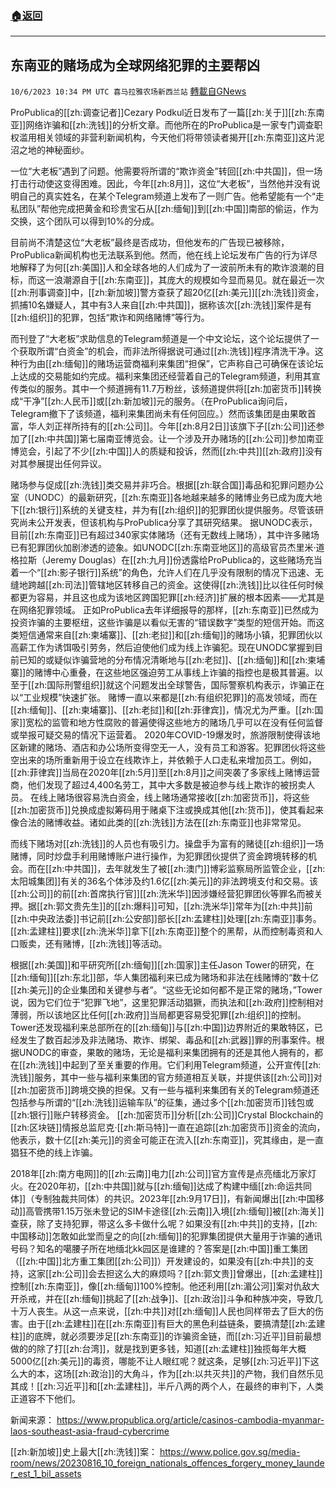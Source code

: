 ###  [:house:返回](README.md)
---


## 东南亚的赌场成为全球网络犯罪的主要帮凶
`10/6/2023 10:34 PM UTC 喜马拉雅农场新西兰站` [轉載自GNews](https://gnews.org/articles/1795680)

ProPublica的[[zh:调查记者]]Cezary Podkul近日发布了一篇[[zh:关于]][[zh:东南亚]]网络诈骗和[[zh:洗钱]]的分析文章。而他所在的ProPublica是一家专门调查职权滥用相关领域的非营利新闻机构，今天他们将带领读者揭开[[zh:东南亚]]这片泥沼之地的神秘面纱。


一位“大老板”遇到了问题。他需要将所谓的“欺诈资金”转回[[zh:中共国]]，但一场打击行动使这变得困难。因此，今年[[zh:8月]]，这位“大老板”，当然他并没有说明自己的真实姓名，在某个Telegram频道上发布了一则广告。他希望能有一个“走私团队”帮他完成把黄金和珍贵宝石从[[zh:缅甸]]到[[zh:中国]]南部的偷运，作为交换，这个团队可以得到10%的分成。


目前尚不清楚这位“大老板”最终是否成功，但他发布的广告现已被移除，ProPublica新闻机构也无法联系到他。然而，他在线上论坛发布广告的行为详尽地解释了为何[[zh:美国]]人和全球各地的人们成为了一波前所未有的欺诈浪潮的目标，而这一浪潮源自于[[zh:东南亚]]，其庞大的规模如今显而易见。就在最近一次[[zh:刑事调查]]中，[[zh:新加坡]]警方查获了超20亿[[zh:美元]][[zh:洗钱]]资金，抓捕10名嫌疑人，其中有3人来自[[zh:中共国]]，据称该次[[zh:洗钱]]案件是有[[zh:组织]]的犯罪，包括“欺诈和网络赌博”等行为。


  而刊登了“大老板”求助信息的Telegram频道是一个中文论坛，这个论坛提供了一个获取所谓“白资金”的机会，而非法所得据说可通过[[zh:洗钱]]程序清洗干净。这种行为由[[zh:缅甸]]的赌场运营商福利来集团“担保”，它声称自己可确保在该论坛上达成的交易能如约完成。福利来集团还经营着自己的Telegram频道，利用其宣传类似的服务。其中一个频道拥有11.7万粉丝，该频道提供将[[zh:加密货币]]转换成“干净”[[zh:人民币]]或[[zh:新加坡]]元的服务。（在ProPublica询问后，Telegram撤下了该频道，福利来集团尚未有任何回应。）然而该集团是由果敢首富，华人刘正祥所持有的[[zh:公司]]。今年[[zh:8月2日]]该旗下子[[zh:公司]]还参加了[[zh:中共国]]第七届南亚博览会。让一个涉及开办赌场的[[zh:公司]]参加南亚博览会，引起了不少[[zh:中国]]人的质疑和投诉，然而[[zh:中共]][[zh:政府]]没有对其参展提出任何异议。


 赌场参与促成[[zh:洗钱]]类交易并非巧合。根据[[zh:联合国]]毒品和犯罪问题办公室（UNODC）的最新研究，[[zh:东南亚]]各地越来越多的赌博业务已成为庞大地下[[zh:银行]]系统的关键支柱，并为有[[zh:组织]]的犯罪团伙提供服务。尽管该研究尚未公开发表，但该机构与ProPublica分享了其研究结果。
  据UNODC表示，目前[[zh:东南亚]]已有超过340家实体赌场（还有无数线上赌场），其中许多赌场已有犯罪团伙加剧渗透的迹象。如UNODC[[zh:东南亚地区]]的高级官员杰里米·道格拉斯（Jeremy Douglas）在[[zh:九月]]份透露给ProPublica的，这些赌场充当着一个“[[zh:影子银行]]系统”的角色，允许人们在几乎没有限制的情况下迅速、无缝地跨越[[zh:司法]]管辖地区转移自己的资金。这使得[[zh:洗钱]]比以往任何时候都更为容易，并且这也成为该地区跨国犯罪[[zh:经济]]扩展的根本因素——尤其是在网络犯罪领域。
 正如ProPublica去年详细报导的那样，[[zh:东南亚]]已然成为投资诈骗的主要枢纽，这些诈骗是以看似无害的“错误数字”类型的短信开始。而这类短信通常来自[[zh:柬埔寨]]、[[zh:老挝]]和[[zh:缅甸]]的赌场小镇，犯罪团伙以高薪工作为诱饵吸引劳务，然后迫使他们成为线上诈骗犯。现在UNODC掌握到目前已知的或疑似诈骗营地的分布情况清晰地与[[zh:老挝]]、[[zh:缅甸]]和[[zh:柬埔寨]]的赌博中心重叠，在这些地区强迫劳工从事线上诈骗的指控也是极其普遍。以至于[[zh:国际刑警组织]]就这个问题发出全球警告，国际警察机构表示，诈骗正在以“工业规模”快速扩张。
  赌博一直以来都是[[zh:有组织犯罪]]的高发领域，而在[[zh:缅甸]]、[[zh:柬埔寨]]、[[zh:老挝]]和[[zh:菲律宾]]，情况尤为严重。[[zh:国家]]宽松的监管和地方性腐败的普遍使得这些地方的赌场几乎可以在没有任何监督或举报可疑交易的情况下运营着。
2020年COVID-19爆发时，旅游限制使得该地区新建的赌场、酒店和办公场所变得空无一人，没有员工和游客。犯罪团伙将这些空出来的场所重新用于设立在线欺诈上，并依赖于人口走私来增加员工。例如，[[zh:菲律宾]]当局在2020年[[zh:5月]]至[[zh:8月]]之间突袭了多家线上赌博运营商，他们发现了超过4,400名劳工，其中大多数是被迫参与线上欺诈的被拐卖人员。
  在线上赌场很容易洗白资金，线上赌场通常接收[[zh:加密货币]]，将这些[[zh:加密货币]]兑换成虚拟筹码用于赌桌下注或换成其他[[zh:货币]]，使其看起来像合法的赌博收益。诸如此类的[[zh:洗钱]]方法在[[zh:东南亚]]也非常常见。

  而线下赌场对[[zh:洗钱]]的人员也有吸引力。操盘手为富有的赌徒[[zh:组织]]一场赌博，同时炒盘手利用赌博账户进行操作，为犯罪团伙提供了资金跨境转移的机会。而在[[zh:中共国]]，去年就发生了被[[zh:澳门]]博彩监察局所监管企业，[[zh:太阳城集团]]有关的36名个体涉及约1.6亿[[zh:美元]]的非法跨境支付和交易。该[[zh:公司]]的前[[zh:首席执行官]][[zh:洗米华]]因涉嫌经营犯罪团伙等罪名而被关押。据[[zh:郭文贵先生]]的[[zh:爆料]]可知，[[zh:洗米华]]常年为[[zh:中共]]前[[zh:中央政法委]]书记前[[zh:公安部]]部长[[zh:孟建柱]]处理[[zh:东南亚]]事务。[[zh:孟建柱]]要求[[zh:洗米华]]拿下[[zh:东南亚]]整个的黑帮，从而控制毒资和人口贩卖，还有赌博，[[zh:洗钱]]等活动。

  根据[[zh:美国]]和平研究所[[zh:缅甸]][[zh:国家]]主任Jason Tower的研究，在[[zh:缅甸]][[zh:东北]]部，华人集团福利来已成为赌场和非法在线赌博的“数十亿[[zh:美元]]的企业集团和关键参与者”。“这些无论如何都不是正常的赌场，”Tower说，因为它们位于“犯罪飞地”，这里犯罪活动猖獗，而执法和[[zh:政府]]控制相对薄弱，所以该地区比任何[[zh:政府]]当局都更容易受犯罪[[zh:组织]]的控制。Tower还发现福利来总部所在的[[zh:缅甸]]与[[zh:中国]]边界附近的果敢特区，已经发生了数百起涉及非法赌场、欺诈、绑架、毒品和[[zh:武器]]罪的刑事案件。根据UNODC的审查，果敢的赌场，无论是福利来集团拥有的还是其他人拥有的，都在[[zh:洗钱]]中起到了至关重要的作用。它们利用Telegram频道，公开宣传[[zh:洗钱]]服务，其中一些与福利来集团的官方频道相互关联，并提供该[[zh:公司]]对[[zh:加密货币]]跨境交换的担保。又有一些与福利来集团有关的Telegram频道还包括参与所谓的“[[zh:洗钱]]运输车队”的征集，通过多个[[zh:加密货币]]钱包或[[zh:银行]]账户转移资金。
 [[zh:加密货币]]分析[[zh:公司]]Crystal Blockchain的[[zh:区块链]]情报总监尼克·[[zh:斯马特]]一直在追踪[[zh:加密货币]]资金的流向，他表示，数十亿[[zh:美元]]的资金可能正在流入[[zh:东南亚]]，究其缘由，是一直猖狂不绝的线上诈骗。


2018年[[zh:南方电网]]的[[zh:云南]]电力[[zh:公司]]官方宣传是点亮缅北万家灯火。在2020年初，[[zh:中共国]]就与[[zh:缅甸]]达成了构建中缅[[zh:命运共同体]]（专制独裁共同体）的共识。2023年[[zh:9月17日]]，有新闻爆出[[zh:中国移动]]高管携带1.15万张未登记的SIM卡途径[[zh:云南]]入境[[zh:缅甸]]被[[zh:海关]]查获，除了支持犯罪，带这么多卡做什么呢？如果没有[[zh:中共]]的支持，[[zh:中国移动]]怎敢如此堂而皇之的向[[zh:缅甸]]的犯罪集团提供大量用于诈骗的通讯号码？知名的噶腰子所在地缅北kk园区是谁建的？答案是[[zh:中国]]重工集团（[[zh:中国]]北方重工集团[[zh:公司]]）开发建设的，如果没有[[zh:中共]]的支持，这家[[zh:公司]]会去担这么大的麻烦吗？[[zh:郭文贵]]曾爆出，[[zh:孟建柱]]控制[[zh:东南亚]]，像[[zh:缅甸]]100%控制。他还利用[[zh:湄公河]]案对仇敌大开杀戒，并在[[zh:缅甸]]挑起了[[zh:战争]]、[[zh:政治]]斗争和种族冲突，导致几十万人丧生。从这一点来说，[[zh:中共]]对[[zh:缅甸]]人民也同样带去了巨大的伤害。由于[[zh:孟建柱]]在[[zh:东南亚]]有巨大的黑色利益链条，要搞清楚[[zh:孟建柱]]的底牌，就必须要涉足[[zh:东南亚]]的诈骗资金链，而[[zh:习近平]]目前最想做的的除了打[[zh:台湾]]，就是找到更多钱，知道[[zh:孟建柱]]独揽每年大概5000亿[[zh:美元]]的毒资，哪能不让人眼红呢？就这条，足够[[zh:习近平]]下这么大的本，这场[[zh:政治]]的大角斗，作为[[zh:以共灭共]]的产物，我们自然乐见其成！[[zh:习近平]]和[[zh:孟建柱]]，半斤八两的两个人，在最终的审判下，人类正道容不下他们。

 新闻来源：
https://www.propublica.org/article/casinos-cambodia-myanmar-laos-southeast-asia-fraud-cybercrime

[[zh:新加坡]]史上最大[[zh:洗钱]]案：
https://www.police.gov.sg/media-room/news/20230816_10_foreign_nationals_offences_forgery_money_launder_est_1_bil_assets
